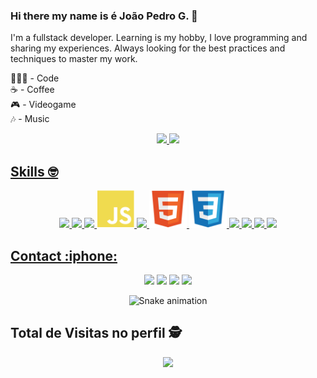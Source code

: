 ### Hi there my name is é João Pedro G. 👋

I'm a fullstack developer. Learning is my hobby, I love programming and sharing my experiences. Always looking for the best practices and techniques to master my work. 

👨🏽‍💻 - Code <br>
☕ - Coffee <br>
🎮 - Videogame <br>
🎶 - Music <br>

<div align="center">
  <a href="https://github.com/SenaJp">
  <img height="155em" src="https://github-readme-stats.vercel.app/api?username=senajp&show_icons=true&theme=dark&include_all_commits=true&count_private=true"/>
  <img height="155em" src="https://github-readme-stats.vercel.app/api/top-langs/?username=senajp&layout=compact&langs_count=7&theme=dark"/>
</div>
  
## Skills 🤓 

<p align="center">
  
  <img height="60" src="https://cdn.jsdelivr.net/gh/devicons/devicon/icons/php/php-original.svg"/>
  <img height="60" src="https://cdn.jsdelivr.net/gh/devicons/devicon/icons/laravel/laravel-plain-wordmark.svg"/>
  <img height="60" src="https://cdn.jsdelivr.net/gh/devicons/devicon/icons/go/go-original.svg" />
  <img height="60" src="https://raw.githubusercontent.com/devicons/devicon/master/icons/javascript/javascript-plain.svg">
  <img height="60" src="https://cdn.jsdelivr.net/gh/devicons/devicon/icons/docker/docker-original-wordmark.svg" />
  <img height="60" src="https://raw.githubusercontent.com/devicons/devicon/master/icons/html5/html5-original.svg">
  <img height="60" src="https://raw.githubusercontent.com/devicons/devicon/master/icons/css3/css3-original.svg">
  <img height="60" src="https://cdn.jsdelivr.net/gh/devicons/devicon/icons/bootstrap/bootstrap-plain-wordmark.svg"/>
    <img height="60" src="https://cdn.jsdelivr.net/gh/devicons/devicon/icons/tailwindcss/tailwindcss-plain.svg" />
  <img height="60" src="https://cdn.jsdelivr.net/gh/devicons/devicon/icons/git/git-plain.svg"/>
  <img height="60" src="https://cdn.jsdelivr.net/gh/devicons/devicon/icons/mysql/mysql-plain.svg"/>
  
</p>
    
<h2> Contact :iphone: </h2>
  
<div align="center">
  
<a href="https://www.instagram.com/jpedro.dev/" target="_blank"><img src="https://img.shields.io/badge/-Instagram-%23E4405F?style=for-the-badge&logo=instagram&logoColor=white" target="_blank"></a>
<a href="https://discord.gg/Hh7R8AE6" target="_blank"><img src="https://img.shields.io/badge/Discord-7289DA?style=for-the-badge&logo=discord&logoColor=white" target="_blank"></a> 
<a href = "mailto:joaocitimo@gmail.com"><img src="https://img.shields.io/badge/-Gmail-%23333?style=for-the-badge&logo=gmail&logoColor=white" target="_blank"></a>
<a href="https://www.linkedin.com/in/jo%C3%A3o-pedro-gomes-de-sena-552132210/" target="_blank"><img src="https://img.shields.io/badge/-LinkedIn-%230077B5?style=for-the-badge&logo=linkedin&logoColor=white" target="_blank"></a> 

 ![Snake animation](https://github.com/SenaJp/SenaJp/blob/output/github-contribution-grid-snake.svg)
  
</div>
  
<!-- <p align="center"> 
  
  <div align="center">
  <a href="https://app.daily.dev/DailyDevTips"><img src="https://github.com/SenaJp/SenaJp/blob/main/devcard.svg" width="300" alt="João Pedro G."/></a>
  </div> -->
  
 ## Total de Visitas no perfil :detective: <br>
 <p align="center"> 
   <img alingn="center" src="https://profile-counter.glitch.me/SenaJp/count.svg" />
 </p>
